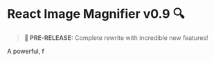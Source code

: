 # React Image Magnifier v0.9 🔍

> **🚀 PRE-RELEASE:** Complete rewrite with incredible new features!

A powerful, f